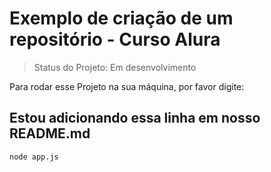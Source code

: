 # Exemplo de criação de um repositório - Curso Alura

> Status do Projeto: Em desenvolvimento

Para rodar esse Projeto na sua máquina, por favor digite:

## Estou adicionando essa linha em nosso README.md

```
node app.js
```
